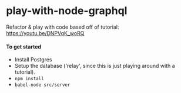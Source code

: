 # play-with-node-graphql
Refactor &amp; play with code based off of tutorial: https://youtu.be/DNPVqK_woRQ

#### To get started

* Install Postgres
* Setup the database ('relay', since this is just playing around with a tutorial).
* `npm install`
* `babel-node src/server`
